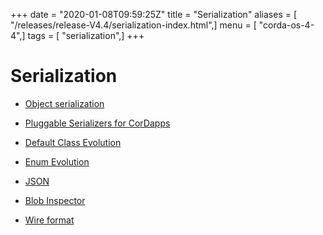 +++
date = "2020-01-08T09:59:25Z"
title = "Serialization"
aliases = [ "/releases/release-V4.4/serialization-index.html",]
menu = [ "corda-os-4-4",]
tags = [ "serialization",]
+++


# Serialization


* [Object serialization](serialization.md)

* [Pluggable Serializers for CorDapps](cordapp-custom-serializers.md)

* [Default Class Evolution](serialization-default-evolution.md)

* [Enum Evolution](serialization-enum-evolution.md)

* [JSON](json.md)

* [Blob Inspector](blob-inspector.md)

* [Wire format](wire-format.md)



